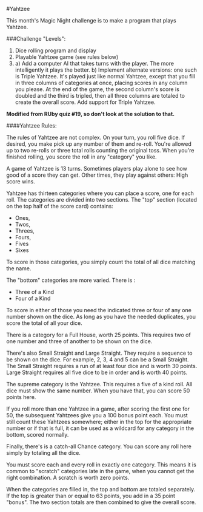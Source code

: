#Yahtzee

This month's Magic Night challenge is to make a program that plays Yahtzee.

###Challenge "Levels":

1. Dice rolling program and display
2. Playable Yahtzee game (see rules below)
3. a) Add a computer AI that takes turns with the player.  The more
      intelligently it plays the better.
	b) Implement alternate versions: one such is Triple Yahtzee.  It's played
	just like normal Yahtzee, except that you fill in three columns of
	categories at once, placing scores in any column you please.  At the end of
	the game, the second column's score is doubled and the third is tripled,
	then all three columns are totaled to create the overall score.  Add support
	for Triple Yahtzee.

**Modified from RUby quiz #19, so don't look at the solution to that.**

####Yahtzee Rules:

The rules of Yahtzee are not complex. On your turn, you roll five dice. If
desired, you make pick up any number of them and re-roll. You're allowed up to
two re-rolls or three total rolls counting the original toss. When you're
finished rolling, you score the roll in any "category" you like.

A game of Yahtzee is 13 turns. Sometimes players play alone to see how good of a
score they can get. Other times, they play against others: High score wins.

Yahtzee has thirteen categories where you can place a score, one for each roll.
The categories are divided into two sections.
The "top" section (located on the top half of the score card) contains:

- Ones,
- Twos,
- Threes,
- Fours,
- Fives
- Sixes

To score in those categories, you simply count the total of all dice
matching the name.

The "bottom" categories are more varied. There is :
- Three of a Kind
- Four of a Kind

To score in either of those you need the indicated three or four of any one
number shown on the dice. As long as you have the needed duplicates, you
score the total of all your dice.

There is a category for a Full House, worth 25 points. This requires two of one
number and three of another to be shown on the dice.

There's also Small Straight and Large Straight. They require a sequence to be
shown on the dice. For example, 2, 3, 4 and 5 can be a Small Straight. The Small
Straight requires a run of at least four dice and is worth 30 points. Large
Straight requires all five dice to be in order and is worth 40 points.

The supreme category is the Yahtzee. This requires a five of a kind roll. All
dice must show the same number. When you have that, you can score 50 points
here.

If you roll more than one Yahtzee in a game, after scoring the first one for 50,
the subsequent Yahtzees give you a 100 bonus point each. You must still count
these Yahtzees somewhere; either in the top for the appropriate number or if
that is full, it can be used as a wildcard for any category in the bottom,
scored normally.

Finally, there's is a catch-all Chance category. You can score any roll here
simply by totaling all the dice.

You must score each and every roll in exactly one category. This means it is
common to "scratch" categories late in the game, when you cannot get the right
combination. A scratch is worth zero points.

When the categories are filled in, the top and bottom are totaled separately. If
the top is greater than or equal to 63 points, you add in a 35 point "bonus".
The two section totals are then combined to give the overall score.




